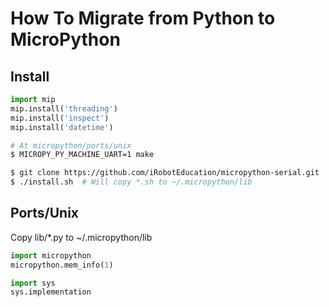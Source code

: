 
# How To Migrate from Python to MicroPython


## Install

```python
import mip
mip.install('threading')
mip.install('inspect')
mip.install('datetime')
```

```bash
# At micropython/ports/unix
$ MICROPY_PY_MACHINE_UART=1 make
```

```bash
$ git clone https://github.com/iRobotEducation/micropython-serial.git
$ ./install.sh  # Will copy *.sh to ~/.micropython/lib
```

## Ports/Unix

Copy lib/*.py to ~/.micropython/lib

```python
import micropython
micropython.mem_info(1)

import sys
sys.implementation
```
